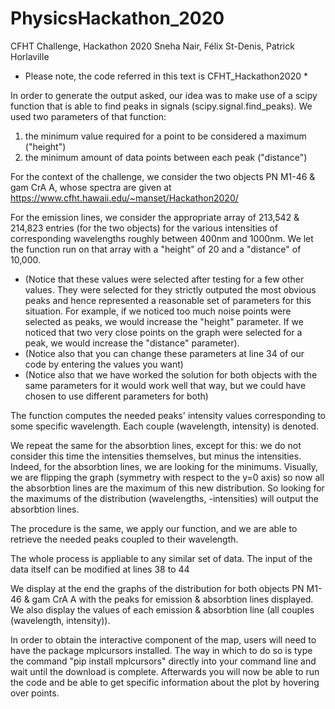 # PhysicsHackathon_2020
CFHT Challenge, Hackathon 2020
Sneha Nair, Félix St-Denis, Patrick Horlaville

* Please note, the code referred in this text is CFHT_Hackathon2020 *

In order to generate the output asked, our idea was to make use of a scipy function that is able to find peaks in signals (scipy.signal.find_peaks).
We used two parameters of that function:
  1) the minimum value required for a point to be considered a maximum ("height")
  2) the minimum amount of data points between each peak ("distance")

For the context of the challenge, we consider the two objects PN M1-46 & gam CrA A, whose spectra are given at https://www.cfht.hawaii.edu/~manset/Hackathon2020/

For the emission lines, we consider the appropriate array of 213,542 & 214,823 entries (for the two objects) for the various intensities of corresponding wavelengths roughly between 400nm and 1000nm.
We let the function run on that array with a "height" of 20 and a "distance" of 10,000.

* (Notice that these values were selected after testing for a few other values. They were selected for they strictly outputed the most obvious peaks and hence represented a reasonable set of parameters for this situation. For example, if we noticed too much noise points were selected as peaks, we would increase the "height" parameter. If we noticed that two very close points on the graph were selected for a peak, we would increase the "distance" parameter).
* (Notice also that you can change these parameters at line 34 of our code by entering the values you want)
* (Notice also that we have worked the solution for both objects with the same parameters for it would work well that way, but we could have chosen to use different parameters for both)

The function computes the needed peaks' intensity values corresponding to some specific wavelength. Each couple (wavelength, intensity) is denoted.

We repeat the same for the absorbtion lines, except for this: we do not consider this time the intensities themselves, but minus the intensities. Indeed, for the absorbtion lines, we are looking for the minimums. Visually, we are flipping the graph (symmetry with respect to the y=0 axis) so now all the absorbtion lines are the maximum of this new distribution. So looking for the maximums of the distribution (wavelengths, -intensities) will output the absorbtion lines.

The procedure is the same, we apply our function, and we are able to retrieve the needed peaks coupled to their wavelength.

The whole process is appliable to any similar set of data. The input of the data itself can be modified at lines 38 to 44

We display at the end the graphs of the distribution for both objects PN M1-46 & gam CrA A with the peaks for emission & absorbtion lines displayed.
We also display the values of each emission & absorbtion line (all couples (wavelength, intensity)).

In order to obtain the interactive component of the map, users will need to have the package mplcursors installed. The way in which to do so is type the command "pip install mplcursors" directly into your command line and wait until the download is complete. Afterwards you will now be able to run the code and be able to get specific information about the plot by hovering over points. 

